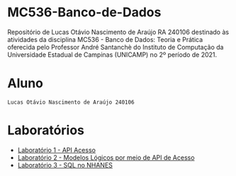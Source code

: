 # MC536-Banco-de-Dados
Repositório de Lucas Otávio Nascimento de Araújo RA 240106 destinado às atividades da disciplina MC536 - Banco de Dados: Teoria e Prática oferecida pelo Professor André Santanchè do Instituto de Computação da Universidade Estadual de Campinas (UNICAMP) no 2º período de 2021.

# Aluno
`Lucas Otávio Nascimento de Araújo 240106`

# Laboratórios
* [Laboratório 1 - API Acesso](https://github.com/Lucas-Otavio/MC536-Banco-de-Dados/tree/main/lab01)
* [Laboratório 2 - Modelos Lógicos por meio de API de Acesso](https://github.com/Lucas-Otavio/MC536-Banco-de-Dados/tree/main/lab02)
* [Laboratório 3 - SQL no NHANES](https://github.com/Lucas-Otavio/MC536-Banco-de-Dados/tree/main/lab03)
